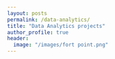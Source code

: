 ```yaml
---
layout: posts
permalink: /data-analytics/
title: "Data Analytics projects"
author_profile: true
header:
  image: "/images/fort point.png"
---
```



